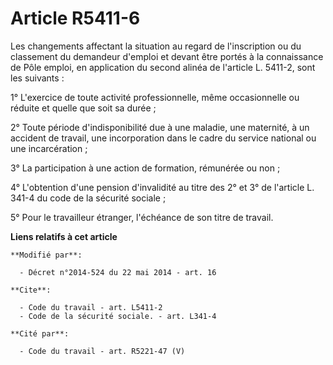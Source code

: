 # Article R5411-6

Les changements affectant la situation au regard de l'inscription ou du classement du demandeur d'emploi et devant être
portés à la connaissance de                Pôle emploi, en application du second alinéa de l'article L. 5411-2, sont les
suivants : 

1° L'exercice de toute activité professionnelle, même occasionnelle ou réduite et quelle que soit sa durée ; 

2° Toute période d'indisponibilité due à une maladie, une maternité, à un accident de travail, une incorporation dans le
cadre du service national ou une incarcération ; 

3° La participation à une action de formation, rémunérée ou non ; 

4° L'obtention d'une pension d'invalidité au titre des 2° et 3° de l'article L. 341-4 du code de la sécurité sociale ; 

5° Pour le travailleur étranger, l'échéance de son titre de travail.

**Liens relatifs à cet article**

	**Modifié par**:

	  - Décret n°2014-524 du 22 mai 2014 - art. 16

	**Cite**:

	  - Code du travail - art. L5411-2
	  - Code de la sécurité sociale. - art. L341-4

	**Cité par**:

	  - Code du travail - art. R5221-47 (V)
